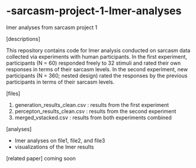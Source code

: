 # -sarcasm-project-1-lmer-analyses
lmer analyses from sarcasm project 1

[descriptions]

This repository contains code for lmer analysis conducted on sarcasm data collected via experiments with human participants. 
In the first experiment, participants (N = 60) responded freely to 32 stimuli and rated their own responses in terms of their sarcasm levels. 
In the second experiment, new participants (N = 360; nested design) rated the responses by the previous participants in terms of their sarcasm levels.


[files]

1. generation_results_clean.csv : results from the first experiment
2. percepton_results_clean.csv : results from the second experiment
3. merged_vstacked.csv : results from both experiments combined

[analyses]

- lmer analyses on file1, file2, and file3
- visualizations of the lmer results

[related paper]
coming soon
